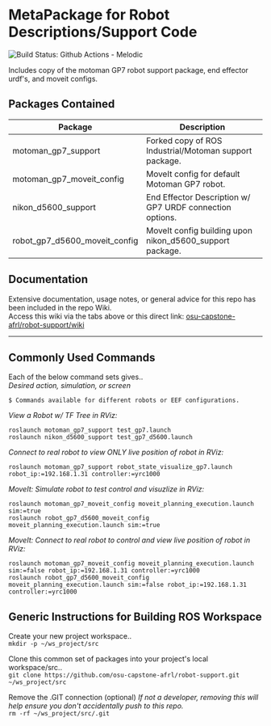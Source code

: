 # MetaPackage for Robot Descriptions/Support Code

![Build Status: Github Actions - Melodic](https://github.com/osu-capstone-afrl/robot-support/actions/workflows/ci_Focal_Melodic.yml/badge.svg)

Includes copy of the motoman GP7 robot support package, end effector urdf's, and moveit configs.

## Packages Contained

| Package | Description |
| ------- | ----------- |
| motoman_gp7_support | Forked copy of ROS Industrial/Motoman support package. |
| motoman_gp7_moveit_config | MoveIt config for default Motoman GP7 robot. |
| nikon_d5600_support | End Effector Description w/ GP7 URDF connection options. |
| robot_gp7_d5600_moveit_config | MoveIt config building upon nikon_d5600_support package. |


## Documentation

Extensive documentation, usage notes, or general advice for this repo has been included in the repo Wiki.
<br>Access this wiki via the tabs above or this direct link: [osu-capstone-afrl/robot-support/wiki](https://github.com/osu-capstone-afrl/robot-support/wiki)

***

## Commonly Used Commands

Each of the below command sets gives..<br>
_Desired action, simulation, or screen_
```
$ Commands available for different robots or EEF configurations.
```

_View a Robot w/ TF Tree in RViz:_
```
roslaunch motoman_gp7_support test_gp7.launch
roslaunch nikon_d5600_support test_gp7_d5600.launch
```

_Connect to real robot to view ONLY live position of robot in RViz:_
```
roslaunch motoman_gp7_support robot_state_visualize_gp7.launch robot_ip:=192.168.1.31 controller:=yrc1000
```

_MoveIt: Simulate robot to test control and visuzlize in RViz:_
```
roslaunch motoman_gp7_moveit_config moveit_planning_execution.launch sim:=true
roslaunch robot_gp7_d5600_moveit_config moveit_planning_execution.launch sim:=true
```

_MoveIt: Connect to real robot to control and view live position of robot in RViz:_
```
roslaunch motoman_gp7_moveit_config moveit_planning_execution.launch sim:=false robot_ip:=192.168.1.31 controller:=yrc1000
roslaunch robot_gp7_d5600_moveit_config moveit_planning_execution.launch sim:=false robot_ip:=192.168.1.31 controller:=yrc1000
```


## Generic Instructions for Building ROS Workspace

Create your new project workspace..
<br>`mkdir -p ~/ws_project/src`

Clone this common set of packages into your project's local workspace/src..
<br>`git clone https://github.com/osu-capstone-afrl/robot-support.git ~/ws_project/src`

Remove the .GIT connection (optional)
_If not a developer, removing this will help ensure you don't accidentally push to this repo._
<br>`rm -rf ~/ws_project/src/.git`
